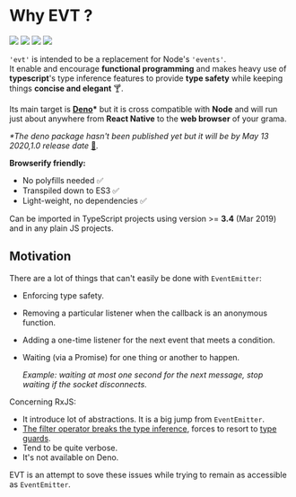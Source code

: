 # Why EVT ?

![](https://img.shields.io/bundlephobia/min/ts-evt) ![](https://img.shields.io/bundlephobia/minzip/ts-evt) ![](https://img.shields.io/david/garronej/ts-evt) ![](https://img.shields.io/npm/l/ts-evt)

`'evt'` is intended to be a replacement for Node's `'events'`.  
It enable and encourage **functional programming** and makes heavy use of **typescript**'s type inference features to provide **type safety** while keeping things **concise and elegant** 🍸.

Its main target is [**Deno**](https://github.com/denoland/deno)**\*** but it is cross compatible with **Node** and will run just about anywhere from **React Native** to the **web browser** of your grama.

_\*The deno package hasn't been published yet but it will be by May 13 2020,1.0 release date_ [🚀](https://apps.timwhitlock.info/emoji/tables/unicode#emoji-modal)_._

**Browserify friendly:**

* No polyfills needed ✅  
* Transpiled down to ES3 ✅  
* Light-weight, no dependencies ✅   

Can be imported in TypeScript projects using version &gt;= **3.4** \(Mar 2019\) and in any plain JS projects.

## Motivation

There are a lot of things that can't easily be done with `EventEmitter`:

* Enforcing type safety. 
* Removing a particular listener when the callback is an anonymous function.
* Adding a one-time listener for the next event that meets a condition.
* Waiting \(via a Promise\) for one thing or another to happen.

  _Example: waiting at most one second for the next message, stop waiting if the socket disconnects._

Concerning RxJS:

* It introduce lot of abstractions. It is a big jump from `EventEmitter`.
* [The filter operator breaks the type inference](https://stackblitz.com/edit/evt-795plc?embed=1&file=index.ts&hideExplorer=1), forces to resort to [type guards](https://www.typescriptlang.org/docs/handbook/advanced-types.html#user-defined-type-guards).
* Tend to be quite verbose.
* It's not available on Deno.

EVT is an attempt to sove these issues while trying to remain as accessible as `EventEmitter`.

